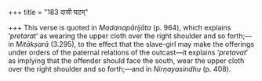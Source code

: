 +++
title = "183 दासी घटम्"

+++
This verse is quoted in *Madanapārijāta* (p. 964), which explains
‘*pretarat*’ as wearing the upper cloth over the right shoulder and so
forth;—in *Mitākṣarā* (3.295), to the effect that the slave-girl may
make the offerings under orders of the paternal relations of the
outcast—it explains ‘*pretavat*’ as implying that the offender should
face the south, wear the upper cloth over the right shoulder and so
forth;—and in *Nirṇayasindhu* (p. 408).


